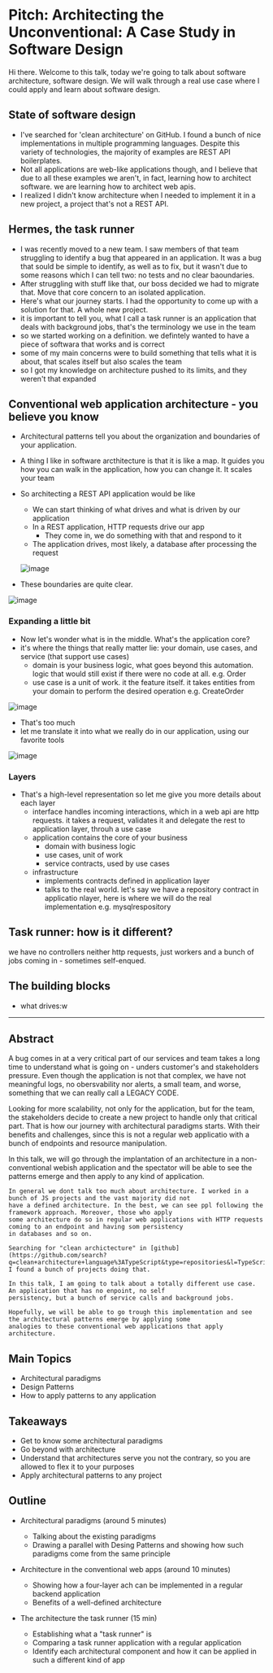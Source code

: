 # Pitch: Architecting the Unconventional: A Case Study in Software Design

Hi there. Welcome to this talk, today we're going to talk about software architecture, software design. We will walk
through a real use case where I could apply and learn about software design.

## State of software design

- I've searched for 'clean architecture' on GitHub. I found a bunch of nice implementations in multiple programming languages. Despite this variety of technologies, the majority of examples are REST API boilerplates.
- Not all applications are web-like applications though, and I believe that due to all these examples we aren't, in fact, learning how to architect software. we are learning how to architect web apis.
- I realized I didn't know architecture when I needed to implement it in a new project, a project that's not a REST API.

## Hermes, the task runner

- I was recently moved to a new team. I saw members of that team struggling to identify a bug that appeared in an application. It was a bug that sould be simple to identify, as well as to fix, but it wasn't due to some reasons which I can tell two: no tests and no clear baoundaries.
- After struggling with stuff like that, our boss decided we had to migrate that. Move that core concern to an isolated application.
- Here's what our journey starts. I had the opportunity to come up with a solution for that. A whole new project.
- it is important to tell you, what I call a task runner is an application that deals with background jobs, that's the terminology we use in the team
- so we started working on a definition. we defintely wanted to have a piece of softwara that works and is correct
- some of my main concerns were to build something that tells what it is about, that scales itself but also scales the team
- so I got my knowledge on architecture pushed to its limits, and they weren't that expanded

## Conventional web application architecture - you believe you know

- Architectural patterns tell you about the organization and boundaries of your application.
- A thing I like in software arcthitecture is that it is like a map. It guides you how you can walk in the application, how you can change it. It scales your team
- So architecting a REST API application would be like
  - We can start thinking of what drives and what is driven by our application
  - In a REST application, HTTP requests drive our app
    - They come in, we do something with that and respond to it
  - The application drives, most likely, a database after processing the request

  ![image](https://github.com/codesilva/codesilva.github.io/assets/15680379/5c26daee-e388-41d9-a195-fb7505b5e8fb)  

- These boundaries are quite clear.

![image](https://github.com/codesilva/codesilva.github.io/assets/15680379/9765d5a0-00e9-4f3b-9e12-612c56bbf703)

### Expanding a little bit

- Now let's wonder what is in the middle. What's the application core?
- it's where the things that really matter lie: your domain, use cases, and service (that support use cases)
  - domain is your business logic, what goes beyond this automation. logic that would still exist if there were no code at all. e.g. Order
  - use case is a unit of work. it the feature itself. it takes entities from your domain to perform the desired operation e.g. CreateOrder


![image](https://github.com/codesilva/codesilva.github.io/assets/15680379/eecbfe3b-170f-4cd9-ad2c-5b01972df74a)

- That's too much
- let me translate it into what we really do in our application, using our favorite tools

![image](https://github.com/codesilva/codesilva.github.io/assets/15680379/2f525b27-b7eb-4a53-bc86-48b0ee7344ed)



### Layers

- That's a high-level representation so let me give you more details about each layer
  - interface handles incoming interactions, which in a web api are http requests. it takes a request, validates it and delegate the rest to application layer, throuh a use case
  - application contains the core of your business
    - domain with business logic
    - use cases, unit of work
    - service contracts, used by use cases
  - infrastructure
    - implements contracts defined in application layer
    - talks to the real world. let's say we have a repository contract in applicatio nlayer, here is where we will do the real implementation e.g. mysqlrespository

## Task runner: how is it different?

we have no controllers neither http requests, just workers and a bunch of jobs coming in - sometimes self-enqued.

## The building blocks

- what drives:w

---
## Abstract

A bug comes in at a very critical part of our services and team takes a long time to understand what is going on - unders customer's and stakeholders pressure.
Even though the application is not that complex, we have not meaningful logs, no obersvability nor alerts, a small team, and
worse, something that we can really call a LEGACY CODE.

Looking for more scalability, not only for the application, but for the team, the stakeholders decide to create a new
project to handle only that critical part. That is how our journey with architectural paradigms starts. With their
benefits and challenges, since this is not a regular web applicatio with a bunch of endpoints and resource manipulation.

In this talk, we will go through the implantation of an architecture in a non-conventional webish application and the
spectator will be able to see the patterns emerge and then apply to any kind of application.

```
In general we dont talk too much about architecture. I worked in a bunch of JS projects and the vast majority did not
have a defined architecture. In the best, we can see ppl following the framework approach. Moreover, those who apply
some architecture do so in regular web applications with HTTP requests coming to an endpoint and having som persistency
in databases and so on.

Searching for "clean archictecture" in [github](https://github.com/search?q=clean+architecture+language%3ATypeScript&type=repositories&l=TypeScript&p=2) I found a bunch of projects doing that.

In this talk, I am going to talk about a totally different use case. An application that has no enpoint, no self
persistency, but a bunch of service calls and background jobs.

Hopefully, we will be able to go trough this implementation and see the architectural patterns emerge by applying some
analogies to these conventional web applications that apply architecture.
```

## Main Topics

- Architectural paradigms
- Design Patterns
- How to apply patterns to any application
  
## Takeaways

- Get to know some architectural paradigms
- Go beyond with architecture
- Understand that architectures serve you not the contrary, so you are allowed to flex it to your purposes
- Apply architectural patterns to any project

## Outline

- Architectural paradigms (around 5 minutes)
    - Talking about the existing paradigms
    - Drawing a parallel with Desing Patterns and showing how such paradigms come from the same principle

- Architecture in the conventional web apps (around 10 minutes)
    - Showing how a four-layer ach can be implemented in a regular backend application
    - Benefits of a well-defined architecture

- The architecture the task runner (15 min)
    - Establishing what a "task runner" is
    - Comparing a task runner application with a regular application
    - Identify each architectural component and how it can be applied in such a different kind of app
